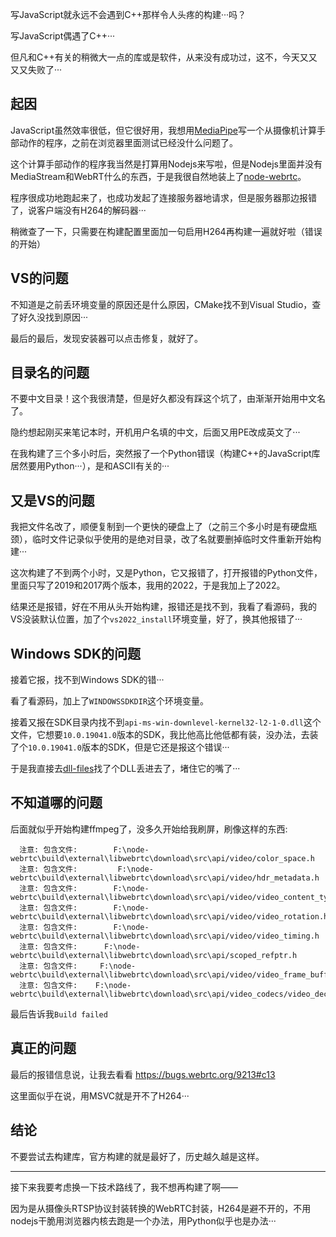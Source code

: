 写JavaScript就永远不会遇到C++那样令人头疼的构建···吗？



写JavaScript偶遇了C++···



但凡和C++有关的稍微大一点的库或是软件，从来没有成功过，这不，今天又又又又失败了···



## 起因



JavaScript虽然效率很低，但它很好用，我想用[MediaPipe](https://github.com/google/mediapipe)写一个从摄像机计算手部动作的程序，之前在浏览器里面测试已经没什么问题了。



这个计算手部动作的程序我当然是打算用Nodejs来写啦，但是Nodejs里面并没有MediaStream和WebRT什么的东西，于是我很自然地装上了[node-webrtc](https://github.com/node-webrtc/node-webrtc)。



程序很成功地跑起来了，也成功发起了连接服务器地请求，但是服务器那边报错了，说客户端没有H264的解码器···



稍微查了一下，只需要在构建配置里面加一句启用H264再构建一遍就好啦（错误的开始）



## VS的问题



不知道是之前丢环境变量的原因还是什么原因，CMake找不到Visual Studio，查了好久没找到原因···



最后的最后，发现安装器可以点击修复，就好了。



## 目录名的问题



不要中文目录！这个我很清楚，但是好久都没有踩这个坑了，由渐渐开始用中文名了。



隐约想起刚买来笔记本时，开机用户名填的中文，后面又用PE改成英文了···



在我构建了三个多小时后，突然报了一个Python错误（构建C++的JavaScript库居然要用Python···），是和ASCII有关的···



## 又是VS的问题



我把文件名改了，顺便复制到一个更快的硬盘上了（之前三个多小时是有硬盘瓶颈），临时文件记录似乎使用的是绝对目录，改了名就要删掉临时文件重新开始构建···



这次构建了不到两个小时，又是Python，它又报错了，打开报错的Python文件，里面只写了2019和2017两个版本，我用的2022，于是我加上了2022。



结果还是报错，好在不用从头开始构建，报错还是找不到，我看了看源码，我的VS没装默认位置，加了个`vs2022_install`环境变量，好了，换其他报错了···



## Windows SDK的问题



接着它报，找不到Windows SDK的错···



看了看源码，加上了`WINDOWSSDKDIR`这个环境变量。



接着又报在SDK目录内找不到`api-ms-win-downlevel-kernel32-l2-1-0.dll`这个文件，它想要`10.0.19041.0`版本的SDK，我比他高比他低都有装，没办法，去装了个`10.0.19041.0`版本的SDK，但是它还是报这个错误···



于是我直接去[dll-files](https://www.dll-files.com/)找了个DLL丢进去了，堵住它的嘴了···



## 不知道哪的问题



后面就似乎开始构建ffmpeg了，没多久开始给我刷屏，刷像这样的东西:

```shell
  注意: 包含文件:        F:\node-webrtc\build\external\libwebrtc\download\src\api/video/color_space.h
  注意: 包含文件:         F:\node-webrtc\build\external\libwebrtc\download\src\api/video/hdr_metadata.h
  注意: 包含文件:        F:\node-webrtc\build\external\libwebrtc\download\src\api/video/video_content_type.h
  注意: 包含文件:        F:\node-webrtc\build\external\libwebrtc\download\src\api/video/video_rotation.h
  注意: 包含文件:        F:\node-webrtc\build\external\libwebrtc\download\src\api/video/video_timing.h
  注意: 包含文件:      F:\node-webrtc\build\external\libwebrtc\download\src\api/scoped_refptr.h
  注意: 包含文件:     F:\node-webrtc\build\external\libwebrtc\download\src\api/video/video_frame_buffer.h
  注意: 包含文件:    F:\node-webrtc\build\external\libwebrtc\download\src\api/video_codecs/video_decoder.h
```



最后告诉我`Build failed`



## 真正的问题



最后的报错信息说，让我去看看 https://bugs.webrtc.org/9213#c13



这里面似乎在说，用MSVC就是开不了H264···



## 结论



不要尝试去构建库，官方构建的就是最好了，历史越久越是这样。



---



接下来我要考虑换一下技术路线了，我不想再构建了啊——



因为是从摄像头RTSP协议封装转换的WebRTC封装，H264是避不开的，不用nodejs干脆用浏览器内核去跑是一个办法，用Python似乎也是办法···

